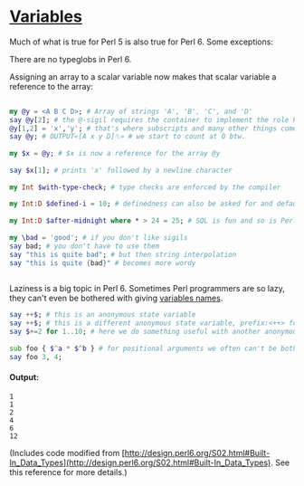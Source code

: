 [1]: https://rosettacode.org/wiki/Variables

# [Variables][1]

Much of what is true for Perl 5 is also true for Perl 6. Some exceptions:



There are no typeglobs in Perl 6.



Assigning an array to a scalar variable now makes that scalar variable a reference to the array:

```raku
 
my @y = <A B C D>; # Array of strings 'A', 'B', 'C', and 'D'
say @y[2]; # the @-sigil requires the container to implement the role Positional
@y[1,2] = 'x','y'; # that's where subscripts and many other things come from
say @y; # OUTPUT«[A x y D]␤» # we start to count at 0 btw.
 
my $x = @y; # $x is now a reference for the array @y
 
say $x[1]; # prints 'x' followed by a newline character
 
my Int $with-type-check; # type checks are enforced by the compiler
 
my Int:D $defined-i = 10; # definedness can also be asked for and default values are required in that case
 
my Int:D $after-midnight where * > 24 = 25; # SQL is fun and so is Perl 6
 
my \bad = 'good'; # if you don't like sigils
say bad; # you don't have to use them
say "this is quite bad"; # but then string interpolation
say "this is quite {bad}" # becomes more wordy
 
```


Laziness is a big topic in Perl 6. Sometimes Perl programmers are so lazy, they can't even be bothered with giving [variables names](http://design.perl6.org/S02.html#Names_and_Variables).

```raku
say ++$; # this is an anonymous state variable
say ++$; # this is a different anonymous state variable, prefix:<++> forces it into numerical context and defaults it to 0
say $+=2 for 1..10; # here we do something useful with another anonymous variable
 
sub foo { $^a * $^b } # for positional arguments we often can't be bothered to declare them or to give them fancy names
say foo 3, 4;
```

#### Output:
```
1
1
2
4
6
12
```


(Includes code modified from [http://design.perl6.org/S02.html#Built-In_Data_Types](http://design.perl6.org/S02.html#Built-In_Data_Types). See this reference for more details.)